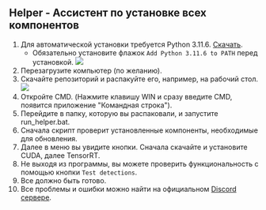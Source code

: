 ## Helper - Ассистент по установке всех компонентов
1. Для автоматической установки требуется Python 3.11.6. [Скачать](https://www.python.org/ftp/python/3.11.6/python-3.11.6-amd64.exe).
   - Обязательно установите флажок `Add Python 3.11.6 to PATH` перед установкой.
![](https://github.com/SunOner/sunone_aimbot/blob/main/media/python_add_to_path.png)
2. Перезагрузите компьютер (по желанию).
3. Скачайте репозиторий и распакуйте его, например, на рабочий стол.
![](https://github.com/SunOner/sunone_aimbot/blob/main/media/aimbot.png)
4. Откройте CMD. (Нажмите клавишу WIN и сразу введите CMD, появится приложение "Командная строка").
5. Перейдите в папку, которую вы распаковали, и запустите run_helper.bat.
6. Сначала скрипт проверит установленные компоненты, необходимые для обновления.
7. Далее в меню вы увидите кнопки. Сначала скачайте и установите CUDA, далее TensorRT.
8. Не выходя из программы, вы можете проверить функциональность с помощью кнопки `Test detections`.
9. Все должно быть готово.
10. Все проблемы и ошибки можно найти на официальном [Discord сервере](https://discord.gg/sunone).